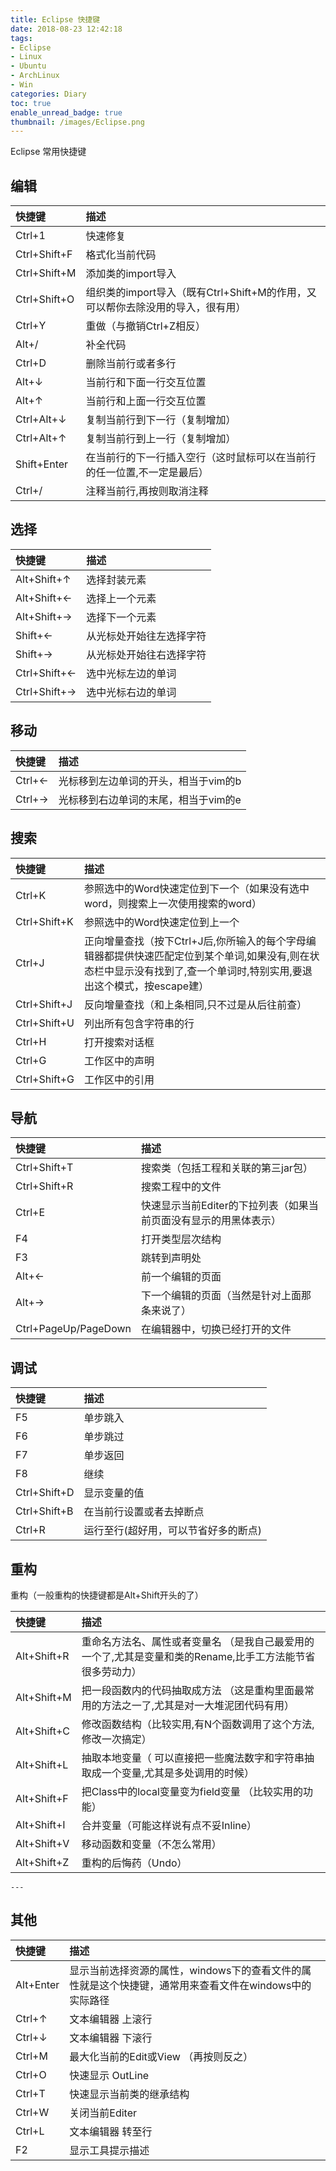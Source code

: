 ```yaml
---
title: Eclipse 快捷键
date: 2018-08-23 12:42:18
tags:
- Eclipse
- Linux
- Ubuntu
- ArchLinux
- Win
categories: Diary
toc: true
enable_unread_badge: true
thumbnail: /images/Eclipse.png
---
```

Eclipse 常用快捷键
<!--more-->
## 编辑
|快捷键	|描述|
|:---|:---|
|Ctrl+1	|快速修复|
|Ctrl+Shift+F |格式化当前代码|
|Ctrl+Shift+M |添加类的import导入|
|Ctrl+Shift+O |组织类的import导入（既有Ctrl+Shift+M的作用，又可以帮你去除没用的导入，很有用）|
|Ctrl+Y	|重做（与撤销Ctrl+Z相反）|
|Alt+/	|补全代码|
|Ctrl+D	|删除当前行或者多行|
|Alt+↓	|当前行和下面一行交互位置|
|Alt+↑	|当前行和上面一行交互位置|
|Ctrl+Alt+↓	|复制当前行到下一行（复制增加）|
|Ctrl+Alt+↑	|复制当前行到上一行（复制增加）|
|Shift+Enter |在当前行的下一行插入空行（这时鼠标可以在当前行的任一位置,不一定是最后）|
|Ctrl+/	|注释当前行,再按则取消注释|

## 选择
|快捷键 |描述|
|:---|:---|
|Alt+Shift+↑ |选择封装元素|
|Alt+Shift+← |选择上一个元素|
|Alt+Shift+→ |选择下一个元素|
|Shift+←	|从光标处开始往左选择字符|
|Shift+→	|从光标处开始往右选择字符|
|Ctrl+Shift+←	|选中光标左边的单词|
|Ctrl+Shift+→ |选中光标右边的单词|

## 移动
|快捷键 |描述|
|:---|:---|
|Ctrl+←	|光标移到左边单词的开头，相当于vim的b|
|Ctrl+→	|光标移到右边单词的末尾，相当于vim的e|

## 搜索
|快捷键 |描述|
|:---|:---|
|Ctrl+K	|参照选中的Word快速定位到下一个（如果没有选中word，则搜索上一次使用搜索的word）|
|Ctrl+Shift+K	|参照选中的Word快速定位到上一个|
|Ctrl+J	|正向增量查找（按下Ctrl+J后,你所输入的每个字母编辑器都提供快速匹配定位到某个单词,如果没有,则在状态栏中显示没有找到了,查一个单词时,特别实用,要退出这个模式，按escape建）|
|Ctrl+Shift+J	|反向增量查找（和上条相同,只不过是从后往前查）|
|Ctrl+Shift+U	|列出所有包含字符串的行|
|Ctrl+H	|打开搜索对话框|
|Ctrl+G	|工作区中的声明|
|Ctrl+Shift+G	|工作区中的引用|
	


## 导航
|快捷键 |描述|                                        
|:---|:---|
|Ctrl+Shift+T	|搜索类（包括工程和关联的第三jar包）|
|Ctrl+Shift+R	|搜索工程中的文件|
|Ctrl+E	|快速显示当前Editer的下拉列表（如果当前页面没有显示的用黑体表示）|
|F4	|打开类型层次结构|
|F3	|跳转到声明处|
|Alt+←	|前一个编辑的页面|
|Alt+→	|下一个编辑的页面（当然是针对上面那条来说了）
|Ctrl+PageUp/PageDown|	在编辑器中，切换已经打开的文件|
	

## 调试
|快捷键 |描述|                                       
|:---|:---|
|F5	|单步跳入|
|F6	|单步跳过|
|F7	|单步返回|
|F8 |继续|
|Ctrl+Shift+D	|显示变量的值|
|Ctrl+Shift+B	|在当前行设置或者去掉断点|
|Ctrl+R	|运行至行(超好用，可以节省好多的断点)|

## 重构
重构（一般重构的快捷键都是Alt+Shift开头的了）

|快捷键 |描述|                                        
|:---|:---|
|Alt+Shift+R |重命名方法名、属性或者变量名 （是我自己最爱用的一个了,尤其是变量和类的Rename,比手工方法能节省很多劳动力）|
|Alt+Shift+M |把一段函数内的代码抽取成方法 （这是重构里面最常用的方法之一了,尤其是对一大堆泥团代码有用）|
|Alt+Shift+C |修改函数结构（比较实用,有N个函数调用了这个方法,修改一次搞定）|
|Alt+Shift+L |抽取本地变量（ 可以直接把一些魔法数字和字符串抽取成一个变量,尤其是多处调用的时候）|
|Alt+Shift+F |把Class中的local变量变为field变量 （比较实用的功能）|
|Alt+Shift+I |合并变量（可能这样说有点不妥Inline）|
|Alt+Shift+V	|移动函数和变量（不怎么常用）|
|Alt+Shift+Z	|重构的后悔药（Undo）|
	
	---

## 其他
|快捷键 |描述|                                        
|:---|:---|
|Alt+Enter	|显示当前选择资源的属性，windows下的查看文件的属性就是这个快捷键，通常用来查看文件在windows中的实际路径|
|Ctrl+↑	|文本编辑器 上滚行|
|Ctrl+↓	|文本编辑器 下滚行|
|Ctrl+M	|最大化当前的Edit或View （再按则反之）|
|Ctrl+O	|快速显示 OutLine|
|Ctrl+T	|快速显示当前类的继承结构|
|Ctrl+W	|关闭当前Editer|
|Ctrl+L	|文本编辑器 转至行|
|F2	|显示工具提示描述|
